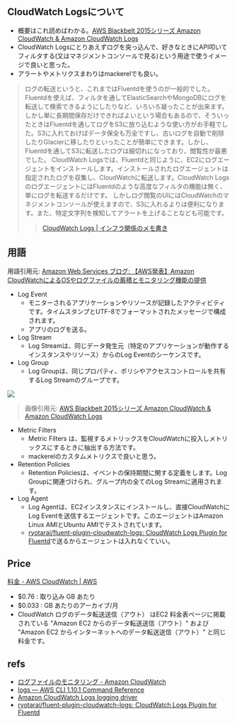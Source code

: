 CloudWatch Logsについて
-------------------------
* 概要はこれ読めばわかる。[AWS Blackbelt 2015シリーズ Amazon CloudWatch & Amazon CloudWatch Logs](http://www.slideshare.net/AmazonWebServicesJapan/20150701-aws-blackbeltcloudwatch)
* CloudWatch Logsにとりあえずログを突っ込んで、好きなときにAPI叩いてフィルタする(又はマネジメントコンソールで見る)という用途で使うイメージで良いと思った。
* アラートやメトリクスまわりはmackerelでも良い。

>ログの転送というと、これまではFluentdを使うのが一般的でした。Fluentdを使えば、フィルタを通してElasticSearchやMongoDBにログを転送して検索できるようにしたりなど、いろいろ凝ったことが出来ます。しかし単に長期間保存だけできればよいという場合もあるので、そういったときはFluentdを通してログをS3に放り込むような使い方がお手軽でした。S3に入れておけばデータ保全も万全ですし、古いログを自動で削除したりGlacierに移したりといったことが簡単にできます。しかし、Fluentdを通してS3に転送したログは細切れになっており、閲覧性が最悪でした。
CloudWatch Logsでは、Fluentdと同じように、EC2にログエージェントをインストールします。インストールされたログエージェントは指定されたログを収集し、CloudWatchに転送します。CloudWatch LogsのログエージェントにはFluentdのような高度なフィルタの機能は無く、単にログを転送するだけです。
しかしログ閲覧のUIにはCloudWatchのマネジメントコンソールが使えますので、S3に入れるよりは便利になります。また、特定文字列を検知してアラートを上げることなども可能です。
>>[CloudWatch Logs | インフラ関係のメモ書き](http://rikuga.me/tag/cloudwatch-logs/)


用語
---------------------
用語引用元: [Amazon Web Services ブログ: 【AWS発表】Amazon CloudWatchによるOSやログファイルの蓄積とモニタリング機能の提供](http://aws.typepad.com/aws_japan/2014/07/cloudwatch-log-service.html)

* Log Event
  * モニターされるアプリケーションやリソースが記録したアクティビティです。タイムスタンプとUTF-8でフォーマットされたメッセージで構成されます。
  * アプリのログを送る。
* Log Stream
  * Log Streamは、同じデータ発生元（特定のアプリケーションが動作するインスタンスやリソース）からのLog Eventのシーケンスです。
* Log Group
  * Log Groupは、同じプロパティ、ポリシやアクセスコントロールを共有するLog Streamのグループです。

![](http://image.slidesharecdn.com/20150701aws-blackbelt-cloudwatch-150702064220-lva1-app6892/95/aws-blackbelt-2015-amazon-cloudwatch-amazon-cloudwatch-logs-28-638.jpg?cb=1435819913)
>画像引用元: [AWS Blackbelt 2015シリーズ Amazon CloudWatch & Amazon CloudWatch Logs](http://www.slideshare.net/AmazonWebServicesJapan/20150701-aws-blackbeltcloudwatch)


* Metric Filters
  * Metric Filters は、監視するメトリックスをCloudWatchに投入しメトリックスにするときに抽出する方法です。
  * mackerelのカスタムメトリクスで良いと思う。
* Retention Policies
  * Retention Policiesは、イベントの保持期間に関する定義をします。Log Groupに関連づけられ、グループ内の全てのLog Streamに適用されます。
* Log Agent
  * Log Agentは、EC2インスタンスにインストールし、直接CloudWatchにLog Eventを送信するエージェントです。このエージェントはAmazon Linux AMIとUbuntu AMIでテストされています。
  * [ryotarai/fluent-plugin-cloudwatch-logs: CloudWatch Logs Plugin for Fluentd](https://github.com/ryotarai/fluent-plugin-cloudwatch-logs)で送るからエージェントは入れなくていい。


Price
---------------
[料金 - AWS CloudWatch | AWS](http://aws.amazon.com/jp/cloudwatch/pricing/)

* $0.76 : 取り込み GB あたり
* $0.033 : GB あたりのアーカイブ/月
* CloudWatch ログのデータ転送送信（アウト） はEC2 料金表ページに掲載されている "Amazon EC2 からのデータ転送送信（アウト）" および "Amazon EC2 からインターネットへのデータ転送送信（アウト）" と同じ料金です。


refs
----------------
* [ログファイルのモニタリング - Amazon CloudWatch](https://docs.aws.amazon.com/ja_jp/AmazonCloudWatch/latest/DeveloperGuide/WhatIsCloudWatchLogs.html)
* [logs — AWS CLI 1.10.1 Command Reference](http://docs.aws.amazon.com/cli/latest/reference/logs/index.html)
* [Amazon CloudWatch Logs logging driver](https://docs.docker.com/engine/admin/logging/awslogs/)
* [ryotarai/fluent-plugin-cloudwatch-logs: CloudWatch Logs Plugin for Fluentd](https://github.com/ryotarai/fluent-plugin-cloudwatch-logs)
